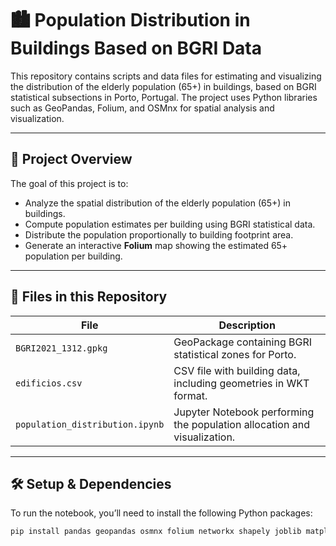 # 🏙️ Population Distribution in Buildings Based on BGRI Data

This repository contains scripts and data files for estimating and visualizing the distribution of the elderly population (65+) in buildings, based on BGRI statistical subsections in Porto, Portugal. The project uses Python libraries such as GeoPandas, Folium, and OSMnx for spatial analysis and visualization.

---

## 📌 Project Overview

The goal of this project is to:

- Analyze the spatial distribution of the elderly population (65+) in buildings.
- Compute population estimates per building using BGRI statistical data.
- Distribute the population proportionally to building footprint area.
- Generate an interactive **Folium** map showing the estimated 65+ population per building.

---

## 📂 Files in this Repository

| File                      | Description                                                                 |
|---------------------------|-----------------------------------------------------------------------------|
| `BGRI2021_1312.gpkg`      | GeoPackage containing BGRI statistical zones for Porto.                     |
| `edificios.csv`           | CSV file with building data, including geometries in WKT format.            |
| `population_distribution.ipynb` | Jupyter Notebook performing the population allocation and visualization. |

---

## 🛠️ Setup & Dependencies

To run the notebook, you’ll need to install the following Python packages:

```bash
pip install pandas geopandas osmnx folium networkx shapely joblib matplotlib numpy

